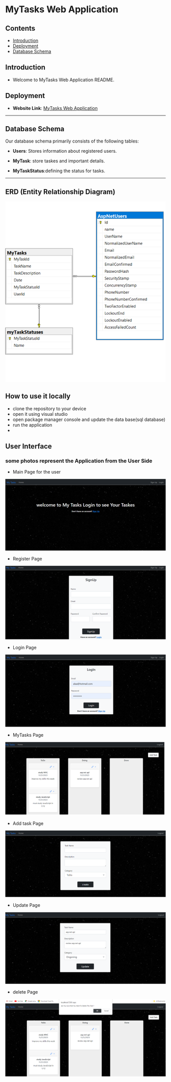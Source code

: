 
# MyTasks Web Application 
##  Contents
- [Introduction](#introduction)
- [Deployment](#deployment)
- [Database Schema](#database-schema)



## Introduction

+ Welcome to MyTasks Web Application README.
## Deployment

- **Website Link**: [MyTasks Web Application](https://taskapp20231121201841.azurewebsites.net/)

---

## Database Schema

Our database schema primarily consists of the following tables:

- **Users**: Stores information about registered users.
 - **MyTask**: store taskes and important details.

- **MyTaskStatus**:defining the status for tasks.
---
## ERD (Entity Relationship Diagram)
![ER Diagram](./Assest/ERD.png)

## How to use it locally

- clone the repository to your device
- open it using visual studio
- open package manager console and update the data base(sql database)
- run the application
- 
## User Interface 
### some photos represent the Application from the User Side

+ Main Page for the user

![home page](./Assest/homepng.png)

+ Register Page
  
![Register page](./Assest/siginuppng.png)


+ Login Page
  
![Login page](./Assest/loginpng.png)

+ MyTasks Page
  
![MyTask page](./Assest/mytask.png)

+ Add task Page
  
![add task page](./Assest/addtaskpng.png)

+ Update Page
   
![update task page](./Assest/updatetaskpng.png)

+ delete Page
  
![delete task page](./Assest/deletetaskpng.png)
